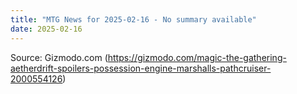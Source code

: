 ```yaml
---
title: "MTG News for 2025-02-16 - No summary available"
date: 2025-02-16
---
```




Source: Gizmodo.com (https://gizmodo.com/magic-the-gathering-aetherdrift-spoilers-possession-engine-marshalls-pathcruiser-2000554126)
